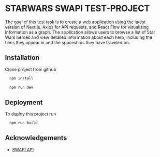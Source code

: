 
# STARWARS SWAPI TEST-PROJECT

The goal of this test task is to create a web application using the latest version of Next.js, Axios for API requests, and React Flow for visualizing information as a graph. The application allows users to browse a list of Star Wars heroes and view detailed information about each hero, including the films they appear in and the spaceships they have traveled on.


## Installation

Clone project from github

```bash
  npm install
   
  npm run dev
```

## Deployment

To deploy this project run

```bash
  npm run build
```


    
## Acknowledgements

 - [SWAPI API](https://swapi.dev/documentation)
 
